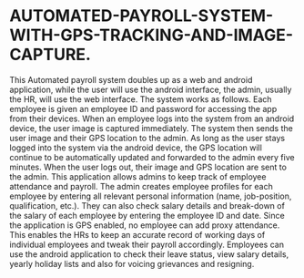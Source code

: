 # AUTOMATED-PAYROLL-SYSTEM-WITH-GPS-TRACKING-AND-IMAGE-CAPTURE.
This Automated payroll system doubles up as a web and android application, while the user will use the android interface, the admin, usually the HR, will use the web interface. The system works as follows. Each employee is given an employee ID and password for accessing the app from their devices. When an employee logs into the system from an android device, the user image is captured immediately. The system then sends the user image and their GPS location to the admin. As long as the user stays logged into the system via the android device, the GPS location will continue to be automatically updated and forwarded to the admin every five minutes. When the user logs out, their image and GPS location are sent to the admin. This application allows admins to keep track of employee attendance and payroll. The admin creates employee profiles for each employee by entering all relevant personal information (name, job-position, qualification, etc.). They can also check salary details and break-down of the salary of each employee by entering the employee ID and date. Since the application is GPS enabled, no employee can add proxy attendance. This enables the HRs to keep an accurate record of working days of individual employees and tweak their payroll accordingly. Employees can use the android application to check their leave status, view salary details, yearly holiday lists and also for voicing grievances and resigning.
